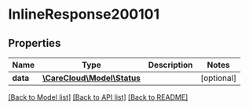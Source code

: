 # InlineResponse200101

## Properties
Name | Type | Description | Notes
------------ | ------------- | ------------- | -------------
**data** | [**\CareCloud\Model\Status**](Status.md) |  | [optional] 

[[Back to Model list]](../../README.md#documentation-for-models) [[Back to API list]](../../README.md#documentation-for-api-endpoints) [[Back to README]](../../README.md)

